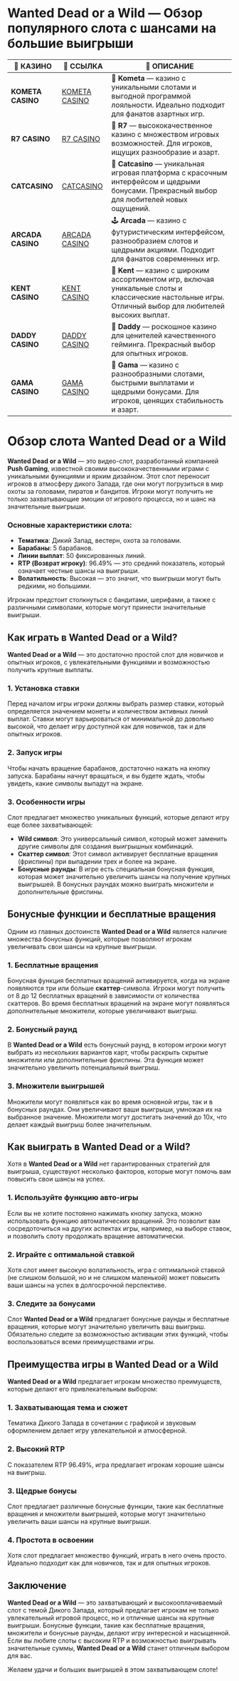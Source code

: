 # Wanted Dead or a Wild — Обзор популярного слота с шансами на большие выигрыши

| 🎰 КАЗИНО         | 🔗 ССЫЛКА | 📜 ОПИСАНИЕ                                                                                            |
|------------------|-----------|-------------------------------------------------------------------------------------------------------|
| **KOMETA CASINO** | [KOMETA CASINO](https://spangle-flight.com/sb7d5531e) | 🌠 **Kometa** — казино с уникальными слотами и выгодной программой лояльности. Идеально подходит для фанатов азартных игр. |
| **R7 CASINO**     | [R7 CASINO](https://aristocratic-hall.com/s76cac8ff) | 🎯 **R7** — высококачественное казино с множеством игровых возможностей. Для игроков, ищущих разнообразие и азарт. |
| **CATCASINO**     | [CATCASINO](https://catchthecatthree.com/s31d0a629) | 🐾 **Catcasino** — уникальная игровая платформа с красочным интерфейсом и щедрыми бонусами. Прекрасный выбор для любителей новых ощущений. |
| **ARCADA CASINO**  | [ARCADA CASINO](https://synthed-neonway.com/s361a8387) | 🕹️ **Arcada** — казино с футуристическим интерфейсом, разнообразием слотов и щедрыми акциями. Подходит для фанатов современных игр. |
| **KENT CASINO**    | [KENT CASINO](https://passage-through-deserts.com/s14704f84) | 🎲 **Kent** — казино с широким ассортиментом игр, включая уникальные слоты и классические настольные игры. Отличный выбор для любителей высоких выплат. |
| **DADDY CASINO**   | [DADDY CASINO](https://nice-road-five.com/s6039b8c4) | 👑 **Daddy** — роскошное казино для ценителей качественного гейминга. Прекрасный выбор для опытных игроков. |
| **GAMA CASINO**    | [GAMA CASINO](https://cleellbert.com/s5e041f8c) | 💎 **Gama** — казино с разнообразными слотами, быстрыми выплатами и щедрыми бонусами. Для игроков, ценящих стабильность и азарт. |
# Обзор слота Wanted Dead or a Wild

**Wanted Dead or a Wild** — это видео-слот, разработанный компанией **Push Gaming**, известной своими высококачественными играми с уникальными функциями и ярким дизайном. Этот слот переносит игроков в атмосферу дикого Запада, где они могут погрузиться в мир охоты за головами, пиратов и бандитов. Игроки могут получить не только захватывающие эмоции от игрового процесса, но и шанс на значительные выигрыши.

### Основные характеристики слота:

* **Тематика**: Дикий Запад, вестерн, охота за головами.
* **Барабаны**: 5 барабанов.
* **Линии выплат**: 50 фиксированных линий.
* **RTP (Возврат игроку)**: 96.49% — это средний показатель, который означает честные шансы на выигрыши.
* **Волатильность**: Высокая — это значит, что выигрыши могут быть редкими, но большими.

Игрокам предстоит столкнуться с бандитами, шерифами, а также с различными символами, которые могут принести значительные выигрыши.

## Как играть в Wanted Dead or a Wild?

**Wanted Dead or a Wild** — это достаточно простой слот для новичков и опытных игроков, с увлекательными функциями и возможностью получить крупные выплаты.

### 1. **Установка ставки**

Перед началом игры игроки должны выбрать размер ставки, который определяется значением монеты и количеством активных линий выплат. Ставки могут варьироваться от минимальной до довольно высокой, что делает игру доступной как для новичков, так и для опытных игроков.

### 2. **Запуск игры**

Чтобы начать вращение барабанов, достаточно нажать на кнопку запуска. Барабаны начнут вращаться, и вы будете ждать, чтобы увидеть, какие символы выпадут на экране.

### 3. **Особенности игры**

Слот предлагает множество уникальных функций, которые делают игру еще более захватывающей:

* **Wild символ**: Это универсальный символ, который может заменить другие символы для создания выигрышных комбинаций.
* **Скаттер символ**: Этот символ активирует бесплатные вращения (фриспины) при выпадении трех и более на экране.
* **Бонусные раунды**: В игре есть специальная бонусная функция, которая может значительно увеличить шансы на получение крупных выигрышей. В бонусных раундах можно выиграть множители и дополнительные фриспины.

## Бонусные функции и бесплатные вращения

Одним из главных достоинств **Wanted Dead or a Wild** является наличие множества бонусных функций, которые позволяют игрокам увеличивать свои шансы на крупные выигрыши.

### 1. **Бесплатные вращения**

Бонусная функция бесплатных вращений активируется, когда на экране появляются три или больше **скаттер**-символа. Игроки могут получить от 8 до 12 бесплатных вращений в зависимости от количества скаттеров. Во время бесплатных вращений на экране могут появляться дополнительные множители, которые увеличивают выигрыш.

### 2. **Бонусный раунд**

В **Wanted Dead or a Wild** есть бонусный раунд, в котором игроки могут выбрать из нескольких вариантов карт, чтобы раскрыть скрытые множители или дополнительные фриспины. Эта функция может значительно увеличить потенциальный выигрыш.

### 3. **Множители выигрышей**

Множители могут появляться как во время основной игры, так и в бонусных раундах. Они увеличивают ваши выигрыши, умножая их на выбранное значение. Множители могут достигать значений до 10x, что делает каждый выигрыш более значительным.

## Как выиграть в Wanted Dead or a Wild?

Хотя в **Wanted Dead or a Wild** нет гарантированных стратегий для выигрыша, существуют несколько факторов, которые могут помочь вам повысить свои шансы на успех.

### 1. **Используйте функцию авто-игры**

Если вы не хотите постоянно нажимать кнопку запуска, можно использовать функцию автоматических вращений. Это позволит вам сосредоточиться на других аспектах игры, например, на выборе ставок, и позволить слоту продолжать вращение автоматически.

### 2. **Играйте с оптимальной ставкой**

Хотя слот имеет высокую волатильность, игра с оптимальной ставкой (не слишком большой, но и не слишком маленькой) может повысить ваши шансы на успех в долгосрочной перспективе.

### 3. **Следите за бонусами**

Слот **Wanted Dead or a Wild** предлагает бонусные раунды и бесплатные вращения, которые могут значительно увеличить ваш выигрыш. Обязательно следите за возможностью активации этих функций, чтобы воспользоваться всеми преимуществами игры.

## Преимущества игры в Wanted Dead or a Wild

**Wanted Dead or a Wild** предлагает игрокам множество преимуществ, которые делают его привлекательным выбором:

### 1. **Захватывающая тема и сюжет**

Тематика Дикого Запада в сочетании с графикой и звуковым оформлением делает игру увлекательной и атмосферной.

### 2. **Высокий RTP**

С показателем RTP 96.49%, игра предлагает игрокам хорошие шансы на выигрыш.

### 3. **Щедрые бонусы**

Слот предлагает различные бонусные функции, такие как бесплатные вращения и множители выигрышей, которые могут значительно увеличить ваши шансы на крупные выигрыши.

### 4. **Простота в освоении**

Хотя слот предлагает множество функций, играть в него очень просто. Идеально подходит как для новичков, так и для опытных игроков.

## Заключение

**Wanted Dead or a Wild** — это захватывающий и высокооплачиваемый слот с темой Дикого Запада, который предлагает игрокам не только увлекательный игровой процесс, но и отличные шансы на крупные выигрыши. Бонусные функции, такие как бесплатные вращения, множители и бонусные раунды, делают игру интересной и насыщенной. Если вы любите слоты с высоким RTP и возможностью выигрывать значительные суммы, **Wanted Dead or a Wild** станет отличным выбором для вас.

Желаем удачи и больших выигрышей в этом захватывающем слоте!

